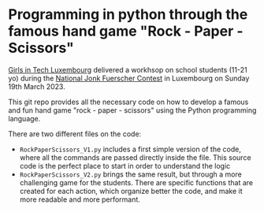 # Programming in python through the famous hand game "Rock - Paper - Scissors"

[Girls in Tech Luxembourg](https://luxembourg.girlsintech.org/) delivered a workhsop on school students (11-21 yo) during the [National Jonk Fuerscher Contest](https://fjsl.lu/) in Luxembourg on Sunday 19th March 2023.

This git repo provides all the necessary code on how to develop a famous and fun hand game "rock - paper - scissors" using the Python programming language.

There are two different files on the code:
* `RockPaperScissors_V1.py` includes a first simple version of the code, where all the commands are passed directly inside the file. This source code is the perfect place to start in order to understand the logic
* `RockPaperScissors_V2.py` brings the same result, but through a more challenging game for the students. There are specific functions that are created for each action, which organize better the code, and make it more readable and more performant.
